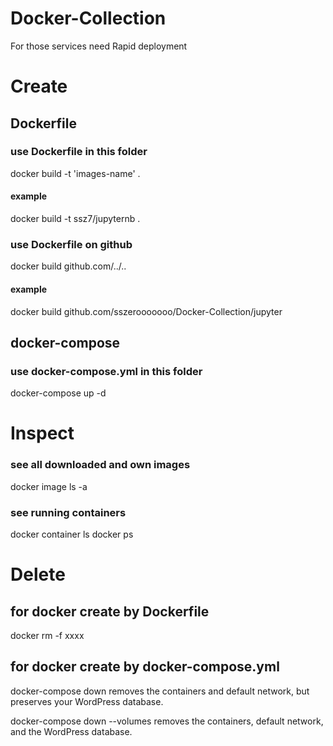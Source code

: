# Docker-Collection
 For those services need Rapid deployment

# Create

## Dockerfile
### use Dockerfile in this folder
 docker build -t 'images-name' . 
#### example
 docker build -t ssz7/jupyternb . 

### use Dockerfile on github
 docker build github.com/../..
#### example
 docker build github.com/sszerooooooo/Docker-Collection/jupyter

## docker-compose
### use docker-compose.yml in this folder
 docker-compose up -d

# Inspect
### see all downloaded and own images
 docker image ls -a
### see running containers
 docker container ls
 docker ps

# Delete
## for docker create by Dockerfile
 docker rm -f xxxx
## for docker create by docker-compose.yml
 docker-compose down 
   removes the containers and default network, but preserves your WordPress database.

 docker-compose down --volumes 
   removes the containers, default network, and the WordPress database.

